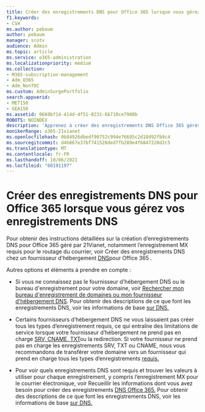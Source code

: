 ```yaml
---
title: Créer des enregistrements DNS pour Office 365 lorsque vous gérez vos enregistrements DNS
f1.keywords:
- CSH
ms.author: pebaum
author: pebaum
manager: scotv
audience: Admin
ms.topic: article
ms.service: o365-administration
ms.localizationpriority: medium
ms.collection:
- M365-subscription-management
- Adm_O365
- Adm_NonTOC
ms.custom: AdminSurgePortfolio
search.appverid:
- MET150
- GEA150
ms.assetid: 0669bf14-414d-4f51-8231-6b710ce7980b
ROBOTS: NOINDEX
description: 'Apprenez à créer des enregistrements DNS Office 365 gérés par 21Vianet lorsque vous gérez vos enregistrements DNS. '
monikerRange: o365-21vianet
ms.openlocfilehash: 0b84926dbedf90752c994e76695c2d18d92fb9c4
ms.sourcegitcommit: d4b867e37bf741528ded7fb289e4f6847228d2c5
ms.translationtype: MT
ms.contentlocale: fr-FR
ms.lasthandoff: 10/06/2021
ms.locfileid: "60191197"
---
```

# <a name="create-dns-records-for-office-365-when-you-manage-your-dns-records"></a>Créer des enregistrements DNS pour Office 365 lorsque vous gérez vos enregistrements DNS

Pour obtenir des instructions détaillées sur la création d’enregistrements DNS pour Office 365 géré par 21Vianet, notamment l’enregistrement MX requis pour le routage du courrier, voir Créer des enregistrements DNS chez un fournisseur d’hébergement [DNS](../get-help-with-domains/create-dns-records-at-any-dns-hosting-provider.md)pour Office 365 . 
  
  
Autres options et éléments à prendre en compte :
      
-  Si vous ne connaissez pas le fournisseur d'hébergement DNS ou le bureau d'enregistrement pour votre domaine, voir [Rechercher mon bureau d'enregistrement de domaines ou mon fournisseur d'hébergement DNS](../get-help-with-domains/find-your-domain-registrar.md). Pour obtenir des descriptions de ce que font les enregistrements DNS, voir les informations de base [sur DNS.](../get-help-with-domains/dns-basics.md)
    
-  Certains fournisseurs d’hébergement DNS ne vous laissaient pas créer tous les types d’enregistrement requis, ce qui entraîne des limitations de service lorsque votre fournisseur d’hébergement ne prend pas en charge [SRV, CNAME, TXT](https://support.microsoft.com/office/dfbb03e3-08c1-4c4e-b2f0-891665b29b77)ou la redirection. Si votre fournisseur ne prend pas en charge les enregistrements SRV, [](../get-help-with-domains/buy-a-domain-name.md) TXT ou CNAME, nous vous recommandons de transférer votre domaine vers un fournisseur qui prend en charge tous les types d’enregistrements [requis.](https://support.microsoft.com/office/dfbb03e3-08c1-4c4e-b2f0-891665b29b77) 
    
- Pour voir quels enregistrements DNS sont requis et trouver les valeurs à utiliser pour chaque enregistrement, y compris l’enregistrement MX pour le courrier électronique, voir Recueillir les informations dont vous avez besoin pour créer des enregistrements [DNS Office 365.](../get-help-with-domains/information-for-dns-records.md) Pour obtenir des descriptions de ce que font les enregistrements DNS, voir les informations de base [sur DNS.](../get-help-with-domains/dns-basics.md)
